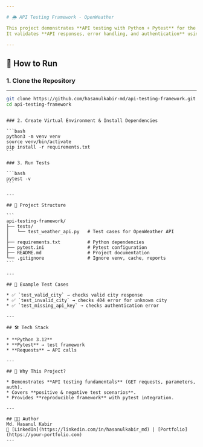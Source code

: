 ```yaml
---

# 🌦️ API Testing Framework - OpenWeather

This project demonstrates **API testing with Python + Pytest** for the [OpenWeather API](https://openweathermap.org/api).
It validates **API responses, error handling, and authentication** using automated test cases.

---
```


## 🚀 How to Run

### 1. Clone the Repository
---
```bash
git clone https://github.com/hasanulkabir-md/api-testing-framework.git
cd api-testing-framework
```

````

### 2. Create Virtual Environment & Install Dependencies

```bash
python3 -m venv venv
source venv/bin/activate
pip install -r requirements.txt
```

### 3. Run Tests

```bash
pytest -v
```

---

## 📂 Project Structure

```
api-testing-framework/
├── tests/
│   └── test_weather_api.py   # Test cases for OpenWeather API
│
├── requirements.txt          # Python dependencies
├── pytest.ini                # Pytest configuration
├── README.md                 # Project documentation
└── .gitignore                # Ignore venv, cache, reports
```

---

## 🧪 Example Test Cases

* ✅ `test_valid_city` → checks valid city response
* ✅ `test_invalid_city` → checks 404 error for unknown city
* ✅ `test_missing_api_key` → checks authentication error

---

## 🛠 Tech Stack

* **Python 3.12**
* **Pytest** → test framework
* **Requests** → API calls

---

## 🎯 Why This Project?

* Demonstrates **API testing fundamentals** (GET requests, parameters, auth).
* Covers **positive & negative test scenarios**.
* Provides **reproducible framework** with pytest integration.

---

## 👨‍💻 Author
Md. Hasanul Kabir
🔗 [LinkedIn](https://linkedin.com/in/hasanulkabir_md) | [Portfolio](https://your-portfolio.com)
---





